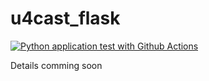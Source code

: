# u4cast_flask
[![Python application test with Github Actions](https://github.com/Rev-Analytics/u4cast_flask/actions/workflows/testing_ci.yml/badge.svg)](https://github.com/Rev-Analytics/u4cast_flask/actions/workflows/testing_ci.yml)


Details comming soon